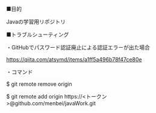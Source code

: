 ■目的

Javaの学習用リポジトリ

■トラブルシューティング

・GitHubでパスワード認証廃止による認証エラーが出た場合

https://qiita.com/atsymd/items/a1ff5a496b78f47ce80e

・コマンド

$ git remote remove origin

$ git remote add origin https://<トークン>@github.com/menbei/javaWork.git


